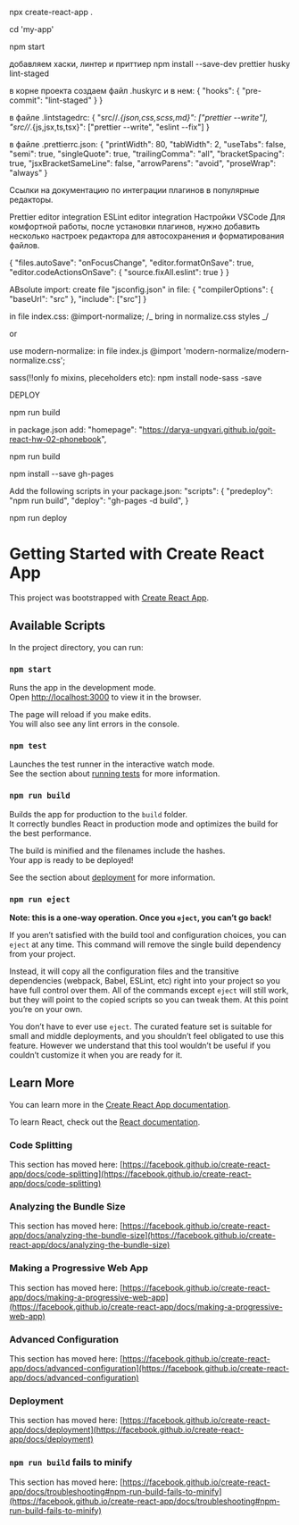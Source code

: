 npx create-react-app .

cd 'my-app'

npm start

добавляем хаски, линтер и приттиер npm install --save-dev prettier husky
lint-staged

в корне проекта создаем файл .huskyrc и в нем: { "hooks": { "pre-commit":
"lint-staged" } }

в файле .lintstagedrc: { "src//_.{json,css,scss,md}": ["prettier --write"],
"src//_.{js,jsx,ts,tsx}": ["prettier --write", "eslint --fix"] }

в файле .prettierrc.json: { "printWidth": 80, "tabWidth": 2, "useTabs": false,
"semi": true, "singleQuote": true, "trailingComma": "all", "bracketSpacing":
true, "jsxBracketSameLine": false, "arrowParens": "avoid", "proseWrap": "always"
}

Ссылки на документацию по интеграции плагинов в популярные редакторы.

Prettier editor integration ESLint editor integration Настройки VSCode Для
комфортной работы, после установки плагинов, нужно добавить несколько настроек
редактора для автосохранения и форматирования файлов.

{ "files.autoSave": "onFocusChange", "editor.formatOnSave": true,
"editor.codeActionsOnSave": { "source.fixAll.eslint": true } }

ABsolute import: create file "jsconfig.json" in file: { "compilerOptions": {
"baseUrl": "src" }, "include": ["src"] }

in file index.css: @import-normalize; /_ bring in normalize.css styles _/

or

use modern-normalize: in file index.js @import
'modern-normalize/modern-normalize.css';

sass(!!only fo mixins, pleceholders etc): npm install node-sass -save

DEPLOY

npm run build

in package.json add: "homepage":
"https://darya-ungvari.github.io/goit-react-hw-02-phonebook",

npm run build

npm install --save gh-pages

Add the following scripts in your package.json: "scripts": { "predeploy": "npm
run build", "deploy": "gh-pages -d build", }

npm run deploy

# Getting Started with Create React App

This project was bootstrapped with
[Create React App](https://github.com/facebook/create-react-app).

## Available Scripts

In the project directory, you can run:

### `npm start`

Runs the app in the development mode.\
Open [http://localhost:3000](http://localhost:3000) to view it in the browser.

The page will reload if you make edits.\
You will also see any lint errors in the console.

### `npm test`

Launches the test runner in the interactive watch mode.\
See the section about [running tests](https://facebook.github.io/create-react-app/docs/running-tests)
for more information.

### `npm run build`

Builds the app for production to the `build` folder.\
It correctly bundles React in production mode and optimizes the build for the best
performance.

The build is minified and the filenames include the hashes.\
Your app is ready to be deployed!

See the section about
[deployment](https://facebook.github.io/create-react-app/docs/deployment) for
more information.

### `npm run eject`

**Note: this is a one-way operation. Once you `eject`, you can’t go back!**

If you aren’t satisfied with the build tool and configuration choices, you can
`eject` at any time. This command will remove the single build dependency from
your project.

Instead, it will copy all the configuration files and the transitive
dependencies (webpack, Babel, ESLint, etc) right into your project so you have
full control over them. All of the commands except `eject` will still work, but
they will point to the copied scripts so you can tweak them. At this point
you’re on your own.

You don’t have to ever use `eject`. The curated feature set is suitable for
small and middle deployments, and you shouldn’t feel obligated to use this
feature. However we understand that this tool wouldn’t be useful if you couldn’t
customize it when you are ready for it.

## Learn More

You can learn more in the
[Create React App documentation](https://facebook.github.io/create-react-app/docs/getting-started).

To learn React, check out the [React documentation](https://reactjs.org/).

### Code Splitting

This section has moved here:
[https://facebook.github.io/create-react-app/docs/code-splitting](https://facebook.github.io/create-react-app/docs/code-splitting)

### Analyzing the Bundle Size

This section has moved here:
[https://facebook.github.io/create-react-app/docs/analyzing-the-bundle-size](https://facebook.github.io/create-react-app/docs/analyzing-the-bundle-size)

### Making a Progressive Web App

This section has moved here:
[https://facebook.github.io/create-react-app/docs/making-a-progressive-web-app](https://facebook.github.io/create-react-app/docs/making-a-progressive-web-app)

### Advanced Configuration

This section has moved here:
[https://facebook.github.io/create-react-app/docs/advanced-configuration](https://facebook.github.io/create-react-app/docs/advanced-configuration)

### Deployment

This section has moved here:
[https://facebook.github.io/create-react-app/docs/deployment](https://facebook.github.io/create-react-app/docs/deployment)

### `npm run build` fails to minify

This section has moved here:
[https://facebook.github.io/create-react-app/docs/troubleshooting#npm-run-build-fails-to-minify](https://facebook.github.io/create-react-app/docs/troubleshooting#npm-run-build-fails-to-minify)
